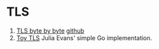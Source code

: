 # TLS

  1. [TLS byte by byte](https://subtls.pages.dev/) [github](https://github.com/jawj/subtls)
  1. [Toy TLS](https://jvns.ca/blog/2022/03/23/a-toy-version-of-tls/) Julia Evans' simple Go implementation.
